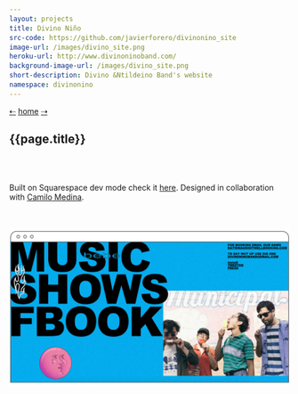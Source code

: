 ```yaml
---
layout: projects
title: Divino Niño
src-code: https://github.com/javierforero/divinonino_site
image-url: /images/divino_site.png
heroku-url: http://www.divinoninoband.com/
background-image-url: /images/divino_site.png
short-description: Divino &Ntildeino Band's website
namespace: divinonino
---
```

<div class="project__nav">
  <a href="/projects/5-chatme.html" class="prev">&#x21E0;</a>
  <a href="/" class="project__nav__home">home</a>
  <a href="/projects/8-stylehub.html" class="next">&#x21E2;</a>
</div>
<div class="project__left">
  <div class="project__left__text">
    <h2 class="project__title">{{page.title}}</h2>
    <br>
    <br>
    <p>Built on Squarespace dev mode check it <a href="http://www.divinoninoband.com/" target="_blank">here</a>. Designed in collaboration with <a href="http://camilom.com/" target="_blank">Camilo Medina</a>.</p>
    <br>
    <br>
  </div>
  <div class="project__imgs">
    <img src="/images/divinonino_site.jpg" />
  </div>
</div>
